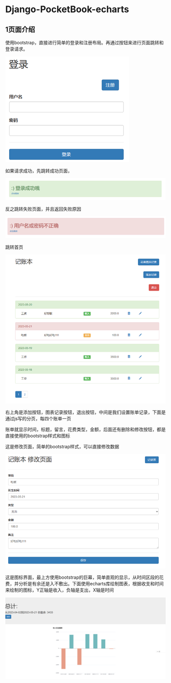 # Django-PocketBook-echarts

## 1页面介绍

使用bootstrap，直接进行简单的登录和注册布局。再通过按钮来进行页面跳转和登录请求。

![p1](p1.png)

如果请求成功，先跳转成功页面，

![p2](p2.png)

反之跳转失败页面，并且返回失败原因

![p3](p3.png)

跳转首页

![p4](p4.png)

右上角是添加按钮，图表记录按钮，退出按钮，中间是我们设置账单记录，下面是通过js写的分页，每四个账单一页

账单就显示时间，标题，留言，花费类型，金额，后面还有删除和修改按钮，都是直接使用的bootstrap样式和图标

 

这是修改页面，简单的bootstrap样式，可以直接修改数据

 ![p5](p5.png)

这是图标界面，最上方使用bootstrap的巨幕，简单直观的显示，从时间区段的花费，并分析是有余还是入不敷出。下面使用echarts库绘制图表，根据收支和时间来绘制的图标，Y正轴是收入，负轴是支出，X轴是时间

![p6](p6.png)
